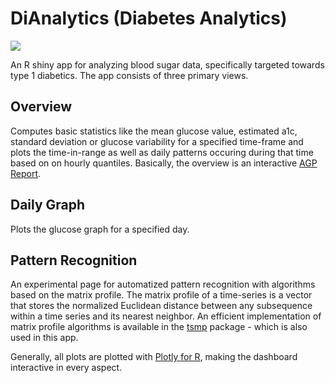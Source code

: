 # DiAnalytics (Diabetes Analytics)
![](https://geps.dev/progress/70)

An R shiny app for analyzing blood sugar data, specifically targeted towards type 1 diabetics. The app consists of three primary views.

## Overview
Computes basic statistics like the mean glucose value, estimated a1c, standard deviation or glucose variability for a specified time-frame and plots the time-in-range as well as daily patterns occuring during that time based on on hourly quantiles. Basically, the overview is an interactive [AGP Report](http://www.agpreport.org/agp/agpreports).

## Daily Graph
Plots the glucose graph for a specified day.

## Pattern Recognition
An experimental page for automatized pattern recognition with algorithms based on the matrix profile. The matrix profile of a time-series is a vector that stores the normalized Euclidean distance between any subsequence within a time series and its nearest neighbor. An efficient implementation of matrix profile algorithms is available in the [tsmp](https://github.com/matrix-profile-foundation/tsmp) package - which is also used in this app.

Generally, all plots are plotted with [Plotly for R](https://plotly.com/r/), making the dashboard interactive in every aspect.
